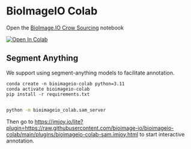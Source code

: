 # BioImageIO Colab


Open the [BioImage.IO Crow Sourcing](https://github.com/bioimage-io/bioimageio-colab/blob/main/notebooks/BioImageIOCrowdSourcing.ipynb) notebook

[![Open In Colab](https://colab.research.google.com/assets/colab-badge.svg)](https://colab.research.google.com/github/bioimage-io/bioimageio-colab/blob/main/notebooks/BioImageIOCrowdSourcing.ipynb)


## Segment Anything

We support using segment-anything models to facilitate annotation.

```
conda create -n bioimageio-colab python=3.11
conda activate bioimageio-colab
pip install -r requirements.txt
```

```bash

python -m bioimageio_colab.sam_server
```

Then go to https://imjoy.io/lite?plugin=https://raw.githubusercontent.com/bioimage-io/bioimageio-colab/main/plugins/bioimageio-colab-sam.imjoy.html to start interactive annotation.
